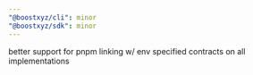 ```yaml
---
"@boostxyz/cli": minor
"@boostxyz/sdk": minor
---
```


better support for pnpm linking w/ env specified contracts on all implementations
